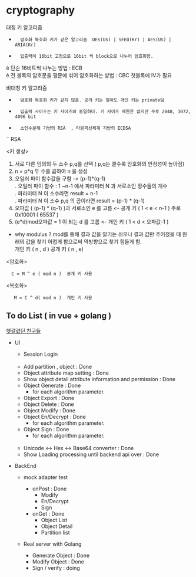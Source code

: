 # cryptography



대칭 키 알고리즘
-    	암호화 복호화 키가 같은 알고리즘  DES(US) | SEED(Kr) | AES(US) | ARIA(Kr)
-    	입출력이 16bit 고정으로 16bit 씩 block으로 나누어 암호화함. 
è 단순 16비트씩 나누는 방법 : ECB             
è 전 블록의 암호문을 평문에 섞어 암호화하는 방법 : CBC  첫블록에 IV가 필요

비대칭 키 알고리즘
-    	암호화 복호화 키가 같지 않음. 공개 키는 알아도 개인 키는 private임
-    	입출력 사이즈는 키 사이즈와 동일하다. 키 사이즈 제한은 없지만 주로 2048, 3072, 4096 bit
-    	소인수분해 기반의 RSA  , 타원곡선체계 기반의 ECDSA  
 
¨ 	RSA
 
   <키 생성>
 
1. 	서로 다른 임의의 두 소수 p,q를 선택 ( p,q는 클수록 암호화의 안정성이 높아짐)
2. 	n = p*q 두 수를 곱하여 n 을 생성
3. 	오일러 파이 함수값을 구함 -> (p-1)*(q-1)                                          
.  오일러 파이 함수 : 1 ~n-1 에서 파라미터 N 과 서로소인 정수들의 개수                   
.  파라미터 N 이 소수라면 result = n-1                     
.  파라미터 N 이 소수 p,q 의 곱이라면 result = (p-1) * (q-1)           
4. 	오파값 ( (p-1) * (q-1) )과 서로소인 e 를 고름 <- 공개 키    (  1  <  e  <  n-1  )
주로 0x10001 ( 65537 )
5. 	(e*d)mod오파값 = 1 이 되는 d 를 고름 <- 개인 키 (  1  <  d  < 오파값-1  )
- why modulus ? mod를 통해 결과 값을 알기는 쉬우나 결과 값만 주어졌을 때 원래의 값을 찾기 어렵게 함으로써 역방향으로 찾기 힘들게 함.            
  개인 키 ( n , d ) 공개 키 ( n , e)
 
<암호화>
 
      C = M ^ e ( mod n )  공개 키 사용
 
<복호화>
 
       M = C ^ d( mod n )  개인 키 사용

## To do List ( in vue + golang )

[헷갈렸던 친구들](https://coderhs.tistory.com/category/%ED%95%98%EB%A3%A8%EC%82%B4%EC%9D%B4)

- UI
  - Session Login<br><br>
  - Add partition , object  :  Done
  - Object attribute map setting  :  Done
  - Show object detail attribute information and permission  :  Done
  - Object Generate  :  Done
    - for each algorithm parameter.
  - Object Export  :  Done
  - Object Delete  :  Done
  - Object Modify  :  Done
  - Object En/Decrypt  :  Done
    - for each algorithm parameter.
  - Object Sign  :  Done
     - for each algorithm parameter.<br><br>
  - Unicode <-> Hex <-> Base64 converter  :  Done
  - Show Loading processing until backend api over : Done
  
  
- BackEnd
  - mock adapter test
     - onPost  :  Done
        - Modify
        - En/Decrypt
        - Sign
     - onGet  :  Done
        - Object List
        - Object Detail
        - Partition list
 
  - Real server with Golang 
      - Generate Object : Done
      - Modify Object : Done
      - Sign / verify : doing
